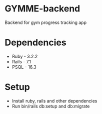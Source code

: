 # GYMME-backend
Backend for gym progress tracking app

# Dependencies
- Ruby - 3.2.2
- Rails - 7.1
- PSQL - 16.3


# Setup

- Install ruby, rails and other dependencies
- Run bin/rails db:setup and db:migrate 
